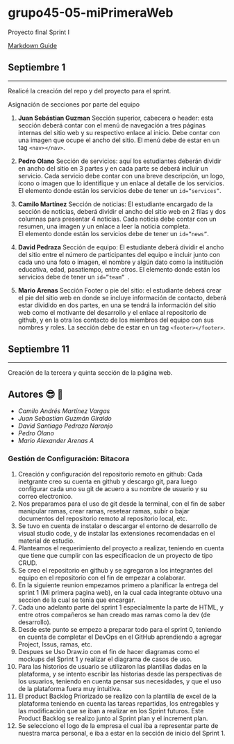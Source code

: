 # grupo45-05-miPrimeraWeb
Proyecto final Sprint I

[Markdown Guide](https://guides.github.com/features/mastering-markdown/)

## Septiembre 1
---
Realicé la creación del repo y del proyecto para el sprint.

Asignación de secciones por parte del equipo

1. **Juan Sebástian Guzman** Sección superior, cabecera o header: esta sección deberá contar con el menú de
navegación a tres páginas internas del sitio web y su respectivo enlace al inicio.
Debe contar con una imagen que ocupe el ancho del sitio.
El menú debe de estar en un tag `<nav></nav>`.

2. **Pedro Olano** Sección de servicios: aquí los estudiantes deberán dividir en ancho del sitio en 3
partes y en cada parte se deberá incluir un servicio. Cada servicio debe contar con
una breve descripción, un logo, ícono o imagen que lo identifique y un enlace al
detalle de los servicios. El elemento donde están los servicios debe de tener un
`id=”services”`.  

3. **Camilo Martínez** Sección de noticias: El estudiante encargado de la sección de noticias, deberá dividir
el ancho del sitio web en 2 filas y dos columnas para presentar 4 noticias. Cada
noticia debe contar con un resumen, una imagen y un enlace a leer la noticia
completa.  
El elemento donde están los servicios debe de tener un `id=”news”`.  

4. **David Pedraza** Sección de equipo: El estudiante deberá dividir el ancho del sitio entre el número de
participantes del equipo e incluir junto con cada uno una foto o imagen, el nombre y
algún dato como la institución educativa, edad, pasatiempo, entre otros.
El elemento donde están los servicios debe de tener un `id=”team” `.  

5.  **Mario Arenas** Sección Footer o pie del sitio: el estudiante deberá crear el pie del sitio web en
donde se incluye información de contacto, deberá estar dividido en dos partes, en
una se tendrá la información del sitio web como el motivante del desarrollo y el
enlace al repositorio de github, y en la otra los contacto de los miembros del equipo
con sus nombres y roles. La sección debe de estar en un tag `<footer></footer>`.

## Septiembre 11
---

Creación de la tercera y quinta sección de la página web.


## Autores 	:sunglasses: :muscle:
- *Camilo Andrés Martínez Vargas*  
- *Juan Sebastian Guzmán Giraldo*  
- *David Santiago Pedraza Naranjo*  
- *Pedro Olano*  
- *Mario Alexander Arenas A*  



### Gestión de Configuración: Bitacora
1. Creación y configuración del repositorio remoto en github: Cada inetgrante creo su cuenta en github y descargo git, para luego configurar cada uno su git de acuero a su nombre de usuario y su correo electronico.
2. Nos preparamos para el uso de git desde la terminal, con el fin de saber manipular ramas, crear ramas, resetear ramas, subir o bajar documentos del repositorio remoto al repositorio local, etc.
3. Se tuvo en cuenta de instalar o descargar el entorno de desarrollo de visual studio code, y de instalar las extensiones recomendadas en el material de estudio.
4. Planteamos el requerimiento del proyecto a realizar, teniendo en cuenta que tiene que cumplir con las especificacion de un proyecto de tipo CRUD.
5. Se creo el repositorio en github y se agregaron a los integrantes del equipo en el repositorio con el fin de empezar a colaborar.
6. En la siguiente reunion empezamos primero a planificar la entrega del sprint 1 (Mi primera pagina web), en la cual cada integrante obtuvo una seccion de la cual se tenia que encargar.
7. Cada uno adelanto parte del sprint 1 especialmente la parte de HTML, y entre otros compañeros se han creado mas ramas como la dev (de desarrollo).
8. Desde este punto se empezo a preparar todo para el sprint 0, teniendo en cuenta de completar el DevOps en el GitHub aprendiendo a agregar Project, Issus, ramas, etc.
9. Despues se Uso Draw.io con el fin de hacer diagramas como el mockups del Sprint 1 y realizar el diagrama de casos de uso.
10. Para las historios de usuario se utilizaron las plantillas dadas en la plataforma, y se intento escribir las historias desde las perspectivas de los usuarios, teniendo en cuenta pensar sus necesidades, y que el uso de la plataforma fuera muy intuitiva.
11. El product Backlog Priorizado se realizo con la plantilla de excel de la plataforma teniendo en cuenta las tareas repartidas, los entregables y las modificación que se iban a realizar en los Sprint futuros. Este Product Backlog se realizo junto al Sprint plan y el increment plan.
12. Se selecciono el logo de la empresa el cual iba a representar parte de nuestra marca personal, e iba a estar en la sección de inicio del Sprint 1.
